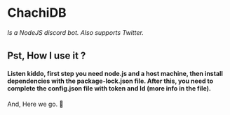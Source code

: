 # ChachiDB
###### Is a NodeJS discord bot. Also supports Twitter.   

## Pst, How I use it ?
#### Listen kiddo, first step you need node.js and a host machine, then install dependencies with the package-lock.json file. After this, you need to complete the config.json file with token and Id (more info in the file). 

And, Here we go. 🍄

